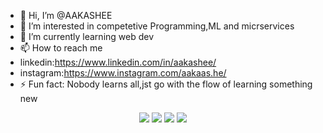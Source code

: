 - 👋 Hi, I’m @AAKASHEE
- 👀 I’m interested in competetive Programming,ML and micrservices
- 🌱 I’m currently learning  web dev 
- 📫 How to reach me
- linkedin:https://www.linkedin.com/in/aakashee/
- instagram:https://www.instagram.com/aakaas.he/
- ⚡ Fun fact: Nobody learns all,jst go with the flow of learning something new

<!---
AAKASHEE/AAKASHEE is a ✨ special ✨ repository because its `README.md` (this file) appears on your GitHub profile.
You can click the Preview link to take a look at your changes.
--->
<p align="center">
    <img src="https://skillicons.dev/icons?i=html5,css3,js,ts,nextjs,react,go,mongodb,postgres"/> 
    <img src="https://skillicons.dev/icons?i=git,github-actions,github"/>
    <img src="https://skillicons.dev/icons?i=cpp,python,java"/>
    <img src="https://skillicons.dev/icons?i=python,html5,css3,js,ts,nextjs,react,go,mongodb,postgres,java,github" />
    </p>

